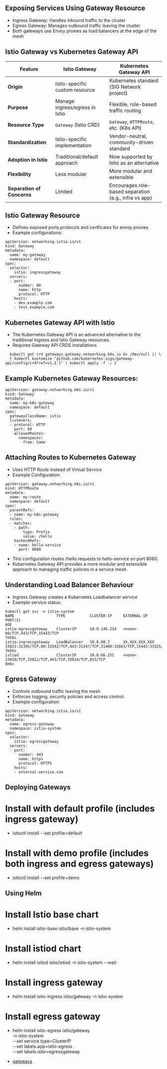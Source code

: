 

  


## Exposing Services Using Gateway Resource

  - Ingress Gateway: Handles inbound traffic to the cluster
  - Egress Gateway: Manages outbound traffic leaving the cluster
  - Both gateways use Envoy proxies as load balancers at the edge of the mesh




## Istio Gateway vs Kubernetes Gateway API



| Feature                        | Istio Gateway                           | Kubernetes Gateway API                      |
|-------------------------------|-----------------------------------------|---------------------------------------------|
| **Origin**                    | Istio-specific custom resource          | Kubernetes standard (SIG Network project)   |
| **Purpose**                   | Manage ingress/egress in Istio          | Flexible, role-based traffic routing        |
| **Resource Type**             | `Gateway` (Istio CRD)                   | `Gateway`, `HTTPRoute`, etc. (K8s API)      |
| **Standardization**           | Istio-specific implementation           | Vendor-neutral, community-driven standard   |
| **Adoption in Istio**         | Traditional/default approach            | Now supported by Istio as an alternative    |
| **Flexibility**               | Less modular                            | More modular and extensible                 |
| **Separation of Concerns**    | Limited                                 | Encourages role-based separation (e.g., infra vs app) |



## Istio Gateway Resource

  - Defines exposed ports,protocols and certficates for envoy proxies
  - Example configurations:

```
apiVersion: networking.istio.io/v1
kind: Gateway
metadata:
  name: my-gateway
  namespace: default
spec:
  selector:
    istio: ingressgateway
  servers:
  - port:
      number: 80
      name: http
      protocol: HTTP
    hosts:
    - dev.example.com
    - test.example.com

```




## Kubernetes Gateway API with Istio


- The Kubernetes Gateway API is an advanced alternative to the traditional Ingress and Istio Gateway resources. 
- Requires Gateway API CRDS Installations

```
  kubectl get crd gateways.gateway.networking.k8s.io &> /dev/null || \
  { kubectl kustomize "github.com/kubernetes-sigs/gateway-api/config/crd?ref=v1.2.1" | kubectl apply -f -; }

```

## Example Kubernetes Gateway Resources:


```
apiVersion: gateway.networking.k8s.io/v1
kind: Gateway
metadata:
  name: my-k8s-gateway
  namespace: default
spec:
  gatewayClassName: istio
  listeners:
  - protocol: HTTP
    port: 80
    allowedRoutes:
      namespaces:
        from: Same

```




## Attaching Routes to Kubernetes Gateway

- Uses HTTP Route instead of Virtual Service
- Example Configuration:

```
apiVersion: gateway.networking.k8s.io/v1
kind: HTTPRoute
metadata:
  name: my-route
  namespace: default
spec:
  parentRefs:
  - name: my-k8s-gateway
  rules:
  - matches:
    - path:
        type: Prefix
        value: /hello
    backendRefs:
    - name: hello-service
      port: 8080

```


- This configuration routes /hello requests to hello-service on port 8080. 
- Kubernetes Gateway API provides a more modular and extensible approach to managing traffic policies in a service mesh.




## Understanding Load Balancer Behaviour

- Ingress Gateway creates a Kubernetes Loadbalancer service
- Example service status: 



```
kubectl get svc -n istio-system
NAME                   TYPE           CLUSTER-IP     EXTERNAL-IP      PORT(S)                                                                      AGE
istio-egressgateway    ClusterIP      10.0.146.214   <none>           80/TCP,443/TCP,15443/TCP                                                     7m56s
istio-ingressgateway   LoadBalancer   10.0.98.7      XX.XXX.XXX.XXX   15021:31395/TCP,80:32542/TCP,443:31347/TCP,31400:32663/TCP,15443:31525/TCP   7m56s
istiod                 ClusterIP      10.0.66.251    <none>           15010/TCP,15012/TCP,443/TCP,15014/TCP,853/TCP                                8m6s

```



## Egress Gateway

- Controls outbound traffic leaving the mesh
- Enforces logging, security policies and access control.
- Example configuration:

```
apiVersion: networking.istio.io/v1
kind: Gateway
metadata:
  name: egress-gateway
  namespace: istio-system
spec:
  selector:
    istio: egressgateway
  servers:
  - port:
      number: 443
      name: https
      protocol: HTTPS
    hosts:
    - external-service.com

```


## Deploying Gateways

# Install with default profile (includes ingress gateway)
  - istioctl install --set profile=default

# Install with demo profile (includes both ingress and egress gateways)
  - istioctl install --set profile=demo

## Using Helm



# Install Istio base chart
  - helm install istio-base istio/base -n istio-system

# Install istiod chart
  - helm install istiod istio/istiod -n istio-system --wait

# Install ingress gateway
  - helm install istio-ingress istio/gateway -n istio-system

# Install egress gateway
  - helm install istio-egress istio/gateway \
     -n istio-system \
     --set service.type=ClusterIP \
     --set labels.app=istio-egress \
     --set labels.istio=egressgateway









- [gateways](https://academy.tetrate.io/courses/take/istio-fundamentals/lessons/19067696-4-1-gateways)

